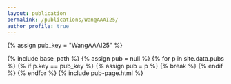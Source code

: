 ```yaml
---
layout: publication
permalink: /publications/WangAAAI25/
author_profile: true
---
```

{% assign pub_key = "WangAAAI25" %}

{% include base_path %}
{% assign pub = null %}
{% for p in site.data.pubs %}
  {% if p.key == pub_key %}
    {% assign pub = p %}
    {% break %}
  {% endif %}
{% endfor %}
{% include pub-page.html %}